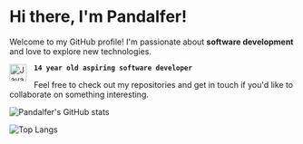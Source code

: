# Hi there, I'm Pandalfer! 

Welcome to my GitHub profile! I'm passionate about **software development** and love to explore new technologies. 

**`14 year old aspiring software developer`**
<img align="left" alt="JavaScript" width="30px" style="padding-right:10px;" src="[https://cdn.jsdelivr.net/gh/devicons/devicon@latest/devicon.min.css](https://cdn.jsdelivr.net/gh/devicons/devicon@latest/icons/javascript/javascript-original.svg)">
                    

Feel free to check out my repositories and get in touch if you'd like to collaborate on something interesting.

![Pandalfer's GitHub stats](https://github-readme-stats.vercel.app/api?username=Pandalfer&show_icons=true&theme=radical)

![Top Langs](https://github-readme-stats.vercel.app/api/top-langs/?username=Pandalfer&layout=compact&theme=radical)

